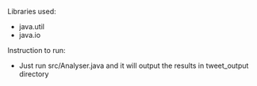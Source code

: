 Libraries used:
- java.util
- java.io

Instruction to run:
- Just run src/Analyser.java and it will output the results in tweet_output directory